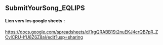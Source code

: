 ## SubmitYourSong_EQLIPS

#### Lien vers les google sheets : 
https://docs.google.com/spreadsheets/d/1rgQRABB1St2nuEKJ4crQB7pR_ZCvlCRU-IfU8Z6Z8aI/edit?usp=sharing
